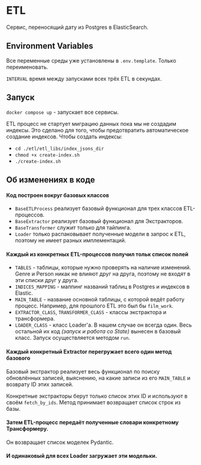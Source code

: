 
# ETL

Сервис, переносящий дату из Postgres в ElasticSearch.


## Environment Variables

Все переменные среды уже установлены в `.env.template`. Только переименовать.

`INTERVAL` время между запусками всех трёх ETL в секундах.
## Запуск

`docker compose up` - запускает все сервисы.

ETL процесс не стартует миграцию данных пока мы не создадим индексы.
Это сделано для того, чтобы предотвратить автоматическое создание индексов.
Чтобы создать индексы:

 - `cd ./etl/etl_libs/index_jsons_dir`
 - `chmod +x create-index.sh`
 - `./create-index.sh`


## Об изменениях в коде

#### Код построен вокруг базовых классов
- `BaseETLProcess` реализует базовый функционал для трех классов ETL-процессов. 
- `BaseExtractor` реализует базовый функционал для Экстракторов.
- `BaseTransformer` служит только для тайпинга.
- `Loader` только распаковывает полученные модели в запрос к ETL, поэтому не имеет разных имплементаций.

#### Каждый из конкретных ETL-процессов получил тольк список полей
- `TABLES` - таблицы, которые нужно проверять на наличие изменений. Genre и Person никак не влияют друг на друга, поэтому не входят в эти списки друг у друга.
- `INDICES_MAPPING` - маппинг названий таблиц в Postgres и индексов в Elastic.
- `MAIN_TABLE` - название основной таблицы, с которой ведёт работу процесс. Например, для прошлого ETL это был бы `film_work`.
- `EXTRACTOR_CLASS`, `TRANSFORMER_CLASS` - классы экстрактора и трансформера.
- `LOADER_CLASS` - класс Loader'а. В нашем случае он всегда один.
Весь остальной их код _(запуск и работа со State)_ вынесен в базовый класс. Запуск осуществляется методом `run`.

#### Каждый конкретный Extractor перегружает всего один метод базового
Базовый экстрактор реализует весь функционал по поиску обновлённых записей, выяснению, на какие записи из его `MAIN_TABLE` и возврату ID этих записей.

Конкретные экстракторы берут только список этих ID и используют в своём `fetch_by_ids`. Метод принимает возвращает список строк из базы.


#### Затем ETL-процесс передаёт полученные словари конкретному Трансформеру.
Он возвращает список моделек Pydantic.

#### И одинаковый для всех Loader загружает эти модельки.